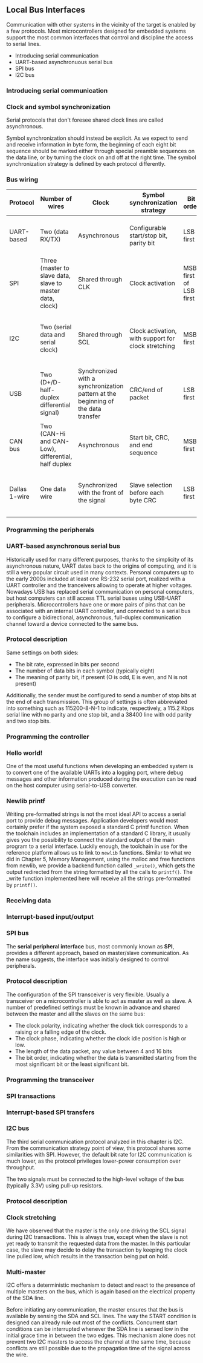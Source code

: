 ## Local Bus Interfaces

Communication with other systems in the vicinity of the target is enabled by a few protocols. Most microcontrollers designed for embedded systems support the most common interfaces that control and discipline the access to serial lines. 

- Introducing serial communication
- UART-based asynchronuous serial bus
- SPI bus
- I2C bus

### Introducing serial communication

### Clock and symbol synchronization

Serial protocols that don't foresee shared clock lines are called asynchronous.

Symbol synchronization should instead be explicit. As we expect to send and receive information in byte form, the beginning of each eight bit sequence should be marked either through special preamble sequences on the data line, or by turning the clock on and off at the right time. The symbol synchronization strategy is defined by each protocol differently. 

### Bus wiring


Protocol | Number of wires | Clock | Symbol synchronization strategy | Bit order | Communication mode
---------|----------       |---------|---------                      |---------  |---------
 UART-based | Two (data RX/TX) | Asynchronous | Configurable start/stop bit, parity bit | LSB first | One-to-one or one-to-many, single point-to-point communication
 SPI | Three (master to slave data, slave to master data, clock) | Shared through CLK | Clock activation | MSB first of LSB first | One-to-many single master, multiple slave, using additional slave-selection lines
 I2C | Two (serial data and serial clock) | Shared through SCL | Clock activation, with support for clock stretching | MSB first | One-to-many, master/slave with logic addresses, and dynamic multi-master selection
 USB | Two (D+/D- half-duplex differential signal) | Synchronized with a synchronization pattern at the beginning of the data transfer | CRC/end of packet | LSB first | One host/multiple devices with device enumeration
 CAN bus | Two (CAN-Hi and CAN-Low), differential, half duplex | Asynchronous | Start bit, CRC, and end sequence | MSB first | One-to-many multi-master with address-based master arbitration
 Dallas 1-wire | One data wire | Synchronized with the front of the signal | Slave selection before each byte CRC | LSB first | Master/slave with fixed master, slave discovery with 64-bit addresses

 ### Programming the peripherals

 ### UART-based asynchronous serial bus

Historically used for many different purposes, thanks to the simplicity of its asynchronous nature, UART dates back to the origins of computing, and it is still a very popular circuit used in many contexts. Personal computers up to the early 2000s included at least one RS-232 serial port, realized with a UART controller and the tranceivers allowing to operate at higher voltages. Nowadays USB has replaced serial communication on personal computers, but host computers can still access TTL serial buses using USB-UART peripherals. Microcontrollers have one or more pairs of pins that can be associated with an internal UART controller, and connected to a serial bus to configure a bidirectional, asynchronous, full-duplex communication channel toward a device connected to the same bus. 

### Protocol description

Same settings on both sides:

- The bit rate, expressed in bits per second
- The number of data bits in each symbol (typically eight)
- The meaning of parity bit, if present (O is odd, E is even, and N is not present)

Additionally, the sender must be configured to send a number of stop bits at the end of each transmission. This group of settings is often abbreviated into something such as 115200-8-N-1 to indicate, respectively, a 115.2 Kbps serial line with no parity and one stop bit, and a 38400 line with odd parity and two stop bits.

### Programming the controller

### Hello world!

One of the most useful functions when developing an embedded system is to convert one of the available UARTs into a logging port, where debug messages and other information produced during the execution can be read on the host computer using serial-to-USB converter.

### Newlib printf

Writing pre-formatted strings is not the most ideal API to access a serial port to provide debug messages. Application developers would most certainly prefer if the system exposed a standard C printf function. When the toolchain includes an implementation of a standard C library, it usually gives you the possibility to connect the standard output of the main program to a serial interface. Luckily enough, the toolchain in use for the reference platform allows us to link to `newlib` functions. Similar to what we did in Chapter 5, Memory Management, using the malloc and free functions from newlib, we provide a backend function called `_write()`, which gets the output redirected from the string formatted by all the calls to `printf()`. The _write function implemented here will receive all the strings pre-formatted by `printf()`.

### Receiving data

### Interrupt-based input/output

### SPI bus

The **serial peripheral interface** bus, most commonly known as **SPI**, provides a different approach, based on master/slave communication. As the name suggests, the interface was initially designed to control peripherals. 

### Protocol description

The configuration of the SPI transceiver is very flexible. Usually a transceiver on a microcontroller is able to act as master as well as slave. A number of predefined settings must be known in advance and shared between the master and all the slaves on the same bus:

- The clock polarity, indicating whether the clock tick corresponds to a raising or a falling edge of the clock.
- The clock phase, indicating whether the clock idle position is high or low.
- The length of the data packet, any value between 4 and 16 bits
- The bit order, indicating whether the data is transmitted starting from the most significant bit or the least significant bit.

### Programming the transceiver

### SPI transactions

### Interrupt-based SPI transfers

### I2C bus

The third serial communication protocol analyzed in this chapter is I2C. From the communication strategy point of view, this protocol shares some similarities with SPI. However, the default bit rate for I2C communication is much lower, as the protocol privileges lower-power consumption over throughput.

The two signals must be connected to the high-level voltage of the bus (typically 3.3V) using pull-up resistors. 

### Protocol description

### Clock stretching

We have observed that the master is the only one driving the SCL signal during I2C transactions. This is always true, except when the slave is not yet ready to transmit the requested data from the master. In this particular case, the slave may decide to delay the transaction by keeping the clock line pulled low, which results in the transaction being put on hold.

### Multi-master

I2C offers a deterministic mechanism to detect and react to the presence of multiple masters on the bus, which is again based on the electrical property of the SDA line.

Before initiating any communication, the master ensures that the bus is available by sensing the SDA and SCL lines. The way the START condition is designed can already rule out most of the conflicts. Concurrent start conditions can be interrupted whenever the SDA line is sensed low in the initial grace time in between the two edges. This mechanism alone does not prevent two I2C masters to access the channel at the same time, because conflicts are still possible due to the propagation time of the signal across the wire. 